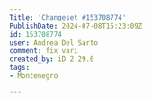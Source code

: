 ```yaml
---
Title: 'Changeset #153708774'
PublishDate: 2024-07-08T15:23:09Z
id: 153708774
user: Andrea Del Sarto
comment: fix vari
created_by: iD 2.29.0
tags:
- Montenegro

---
```


